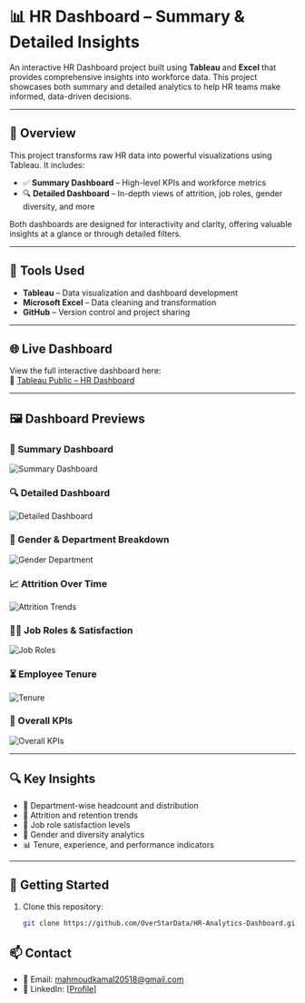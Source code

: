 # 📊 HR Dashboard – Summary & Detailed Insights

An interactive HR Dashboard project built using **Tableau** and **Excel** that provides comprehensive insights into workforce data. This project showcases both summary and detailed analytics to help HR teams make informed, data-driven decisions.

---

## 📌 Overview

This project transforms raw HR data into powerful visualizations using Tableau. It includes:

- ✅ **Summary Dashboard** – High-level KPIs and workforce metrics  
- 🔍 **Detailed Dashboard** – In-depth views of attrition, job roles, gender diversity, and more

Both dashboards are designed for interactivity and clarity, offering valuable insights at a glance or through detailed filters.

---

## 🧰 Tools Used

- **Tableau** – Data visualization and dashboard development  
- **Microsoft Excel** – Data cleaning and transformation  
- **GitHub** – Version control and project sharing  

---

## 🌐 Live Dashboard

View the full interactive dashboard here:  
🔗 [Tableau Public – HR Dashboard](https://public.tableau.com/views/FinalHRProject_17500909538910/HRSummery?:language=en-US&:sid=&:redirect=auth&:display_count=n&:origin=viz_share_link)

---

## 🖼️ Dashboard Previews

### 📌 Summary Dashboard  
![Summary Dashboard](./Images/1.png)

### 🔍 Detailed Dashboard  
![Detailed Dashboard](./Images/2.png)

### 👥 Gender & Department Breakdown  
![Gender Department](./Images/3.png)

### 📈 Attrition Over Time  
![Attrition Trends](./Images/4.png)

### 🧑‍💼 Job Roles & Satisfaction  
![Job Roles](./Images/5.png)

### ⏳ Employee Tenure  
![Tenure](./Images/6.png)

### 🧮 Overall KPIs  
![Overall KPIs](./Images/7.png)

---

## 🔍 Key Insights

- 📌 Department-wise headcount and distribution  
- 🔁 Attrition and retention trends  
- 💼 Job role satisfaction levels  
- 🚻 Gender and diversity analytics  
- 📊 Tenure, experience, and performance indicators  

---

## 🚀 Getting Started

1. Clone this repository:
   ```bash
   git clone https://github.com/OverStarData/HR-Analytics-Dashboard.git
## 📫 Contact

- 📧 Email: [mahmoudkamal20518@gmail.com](mahmoudkamal20518@gmail.com)  
- 💼 LinkedIn: [[Profile](https://www.linkedin.com/in/your-profile](https://www.linkedin.com/in/mahmoud-kamal-14208136b/))]
